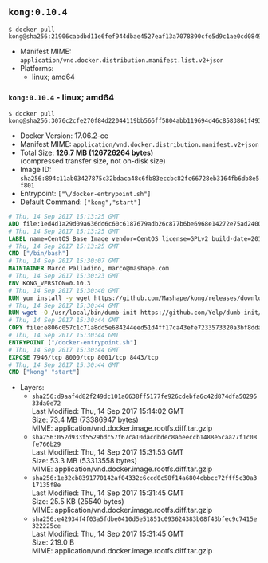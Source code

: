 ## `kong:0.10.4`

```console
$ docker pull kong@sha256:21906cabdbd11e6fef944dbae4527eaf13a7078890cfe5d9c1ae0cd08496da72
```

-	Manifest MIME: `application/vnd.docker.distribution.manifest.list.v2+json`
-	Platforms:
	-	linux; amd64

### `kong:0.10.4` - linux; amd64

```console
$ docker pull kong@sha256:3076c2cfe270f84d22044119bb566ff5804abb119694d46c8583861f493b2a3f
```

-	Docker Version: 17.06.2-ce
-	Manifest MIME: `application/vnd.docker.distribution.manifest.v2+json`
-	Total Size: **126.7 MB (126726264 bytes)**  
	(compressed transfer size, not on-disk size)
-	Image ID: `sha256:894c11ab03427875c32bdaca48c6fb83eccbc82fc66728eb3164fb6db8e5f801`
-	Entrypoint: `["\/docker-entrypoint.sh"]`
-	Default Command: `["kong","start"]`

```dockerfile
# Thu, 14 Sep 2017 15:13:25 GMT
ADD file:1ed4d1a29d09a636dd6c60c6187679adb26c877b6be6968e14272e75ad240073 in / 
# Thu, 14 Sep 2017 15:13:25 GMT
LABEL name=CentOS Base Image vendor=CentOS license=GPLv2 build-date=20170911
# Thu, 14 Sep 2017 15:13:25 GMT
CMD ["/bin/bash"]
# Thu, 14 Sep 2017 15:30:07 GMT
MAINTAINER Marco Palladino, marco@mashape.com
# Thu, 14 Sep 2017 15:30:23 GMT
ENV KONG_VERSION=0.10.3
# Thu, 14 Sep 2017 15:30:40 GMT
RUN yum install -y wget https://github.com/Mashape/kong/releases/download/$KONG_VERSION/kong-$KONG_VERSION.el7.noarch.rpm &&     yum clean all
# Thu, 14 Sep 2017 15:30:44 GMT
RUN wget -O /usr/local/bin/dumb-init https://github.com/Yelp/dumb-init/releases/download/v1.1.3/dumb-init_1.1.3_amd64 &&     chmod +x /usr/local/bin/dumb-init
# Thu, 14 Sep 2017 15:30:44 GMT
COPY file:e806c057c1c71a8dd5e684244eed51d4ff17ca43efe7233573320a3bf8dda3a4 in /docker-entrypoint.sh 
# Thu, 14 Sep 2017 15:30:44 GMT
ENTRYPOINT ["/docker-entrypoint.sh"]
# Thu, 14 Sep 2017 15:30:44 GMT
EXPOSE 7946/tcp 8000/tcp 8001/tcp 8443/tcp
# Thu, 14 Sep 2017 15:30:44 GMT
CMD ["kong" "start"]
```

-	Layers:
	-	`sha256:d9aaf4d82f249dc101a6638ff5177fe926cdebfa6c42d874dfa5029533da0e72`  
		Last Modified: Thu, 14 Sep 2017 15:14:02 GMT  
		Size: 73.4 MB (73386947 bytes)  
		MIME: application/vnd.docker.image.rootfs.diff.tar.gzip
	-	`sha256:052d933f5529bdc57f67ca10dacdbdec8abeeccb1488e5caa27f1c08fe766b29`  
		Last Modified: Thu, 14 Sep 2017 15:31:53 GMT  
		Size: 53.3 MB (53313558 bytes)  
		MIME: application/vnd.docker.image.rootfs.diff.tar.gzip
	-	`sha256:1e32cb8391770142af04332c6ccd0c58f14a6804cbbcc72fff5c30a317135f8e`  
		Last Modified: Thu, 14 Sep 2017 15:31:45 GMT  
		Size: 25.5 KB (25540 bytes)  
		MIME: application/vnd.docker.image.rootfs.diff.tar.gzip
	-	`sha256:e42934f4f03a5fdbe0410d5e51851c093624383b08f43bfec9c7415e322225ce`  
		Last Modified: Thu, 14 Sep 2017 15:31:45 GMT  
		Size: 219.0 B  
		MIME: application/vnd.docker.image.rootfs.diff.tar.gzip
